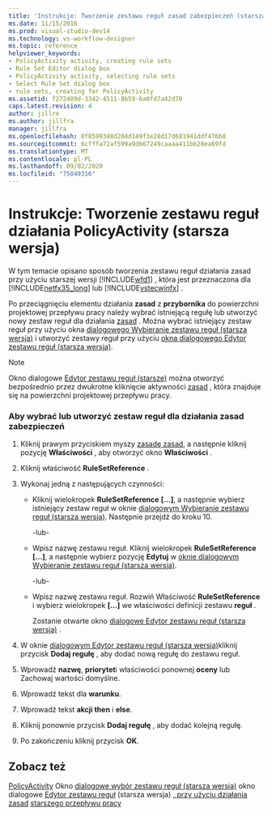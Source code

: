 ```yaml
---
title: 'Instrukcje: Tworzenie zestawu reguł zasad zabezpieczeń (starsza wersja) | Microsoft Docs'
ms.date: 11/15/2016
ms.prod: visual-studio-dev14
ms.technology: vs-workflow-designer
ms.topic: reference
helpviewer_keywords:
- PolicyActivity activity, creating rule sets
- Rule Set Editor dialog box
- PolicyActivity activity, selecting rule sets
- Select Rule Set dialog box
- rule sets, creating for PolicyActivity
ms.assetid: f272489d-3342-4511-8b59-6a0fd7a42d70
caps.latest.revision: 4
author: jillre
ms.author: jillfra
manager: jillfra
ms.openlocfilehash: 0f8599348d204d149f3e28d17d681941ddf476b8
ms.sourcegitcommit: 6cfffa72af599a9d667249caaaa411bb28ea69fd
ms.translationtype: MT
ms.contentlocale: pl-PL
ms.lasthandoff: 09/02/2020
ms.locfileid: "75849316"
---
```

# <a name="how-to-create-a-policyactivity-rule-set-legacy"></a>Instrukcje: Tworzenie zestawu reguł działania PolicyActivity (starsza wersja)
W tym temacie opisano sposób tworzenia zestawu reguł działania zasad przy użyciu starszej wersji [!INCLUDE[wfd1](../includes/wfd1-md.md)] , która jest przeznaczona dla [!INCLUDE[netfx35_long](../includes/netfx35-long-md.md)] lub [!INCLUDE[vstecwinfx](../includes/vstecwinfx-md.md)] .

 Po przeciągnięciu elementu działania **zasad** z **przybornika** do powierzchni projektowej przepływu pracy należy wybrać istniejącą regułę lub utworzyć nowy zestaw reguł dla działania [zasad](https://msdn2.microsoft.com/library/system.workflow.activities.policyactivity.aspx) . Można wybrać istniejący zestaw reguł przy użyciu okna [dialogowego Wybieranie zestawu reguł (starsza wersja)](../workflow-designer/select-rule-set-dialog-box-legacy.md) i utworzyć zestawy reguł przy użyciu [okna dialogowego Edytor zestawu reguł (starsza wersja)](../workflow-designer/rule-set-editor-dialog-box-legacy.md).

> [!NOTE]
> Okno dialogowe [Edytor zestawu reguł (starsze)](../workflow-designer/rule-set-editor-dialog-box-legacy.md) można otworzyć bezpośrednio przez dwukrotne kliknięcie aktywności [zasad](https://msdn2.microsoft.com/library/system.workflow.activities.policyactivity.aspx) , która znajduje się na powierzchni projektowej przepływu pracy.

### <a name="to-select-or-create-a-rule-set-for-a-policyactivity-activity"></a>Aby wybrać lub utworzyć zestaw reguł dla działania zasad zabezpieczeń

1. Kliknij prawym przyciskiem myszy [zasadę zasad](https://msdn2.microsoft.com/library/system.workflow.activities.policyactivity.aspx), a następnie kliknij pozycję **Właściwości** , aby otworzyć okno **Właściwości** .

2. Kliknij właściwość **RuleSetReference** .

3. Wykonaj jedną z następujących czynności:

    - Kliknij wielokropek **RuleSetReference** **[...]**, a następnie wybierz istniejący zestaw reguł w oknie [dialogowym Wybieranie zestawu reguł (starsza wersja)](../workflow-designer/select-rule-set-dialog-box-legacy.md). Następnie przejdź do kroku 10.

         -lub-

    - Wpisz nazwę zestawu reguł. Kliknij wielokropek **RuleSetReference** **[...]**, a następnie wybierz pozycję **Edytuj** w [oknie dialogowym Wybieranie zestawu reguł (starsza wersja)](../workflow-designer/select-rule-set-dialog-box-legacy.md).

         -lub-

    - Wpisz nazwę zestawu reguł. Rozwiń Właściwość **RuleSetReference** i wybierz wielokropek **[...]** we właściwości definicji zestawu **reguł** .

         Zostanie otwarte okno [dialogowe Edytor zestawu reguł (starsza wersja)](../workflow-designer/rule-set-editor-dialog-box-legacy.md) .

4. W oknie [dialogowym Edytor zestawu reguł (starsza wersja)](../workflow-designer/rule-set-editor-dialog-box-legacy.md)kliknij przycisk **Dodaj regułę** , aby dodać nową regułę do zestawu reguł.

5. Wprowadź **nazwę**, **priorytet**i właściwości ponownej **oceny** lub Zachowaj wartości domyślne.

6. Wprowadź tekst dla **warunku**.

7. Wprowadź tekst **akcji then** i **else**.

8. Kliknij ponownie przycisk **Dodaj regułę** , aby dodać kolejną regułę.

9. Po zakończeniu kliknij przycisk **OK**.

## <a name="see-also"></a>Zobacz też
 [PolicyActivity](https://msdn2.microsoft.com/library/system.workflow.activities.policyactivity.aspx) Okno [dialogowe wybór zestawu reguł (starsza wersja)](../workflow-designer/select-rule-set-dialog-box-legacy.md) okno dialogowe [Edytor zestawu reguł](../workflow-designer/rule-set-editor-dialog-box-legacy.md) (starsza wersja) [, przy użyciu działania zasad](https://msdn2.microsoft.com/library/bb675229.aspx) [starszego przepływu pracy](../workflow-designer/legacy-workflow-activities.md)
